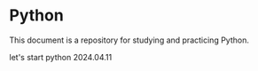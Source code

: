 # Python
This document is a repository for studying and practicing Python.

let's start python 2024.04.11


